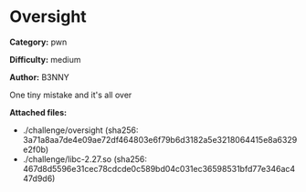 # Oversight

**Category:** pwn

**Difficulty:** medium

**Author:** B3NNY

One tiny mistake and it's all over

**Attached files:**

- ./challenge/oversight (sha256: 3a71a8aa7de4e09ae72df464803e6f79b6d3182a5e3218064415e8a6329e2f0b)
- ./challenge/libc-2.27.so (sha256: 467d8d5596e31cec78cdcde0c589bd04c031ec36598531bfd77e346ac447d9d6)
